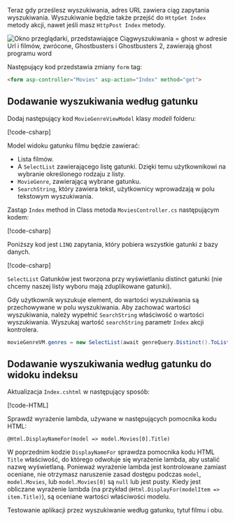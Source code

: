 <!--
[!code-html[](~/tutorials/first-mvc-app/start-mvc/sample/MvcMovie/Views/Shared/_Layout.cshtml?highlight=7,31)]


[!code-csharp[](~/tutorials/first-mvc-app/start-mvc/sample/MvcMovie/Controllers/MoviesController.cs?name=snippet_1stSearch)]

[!code-csharp[](~/tutorials/first-mvc-app/start-mvc/sample/MvcMovie/Controllers/MoviesController.cs?name=snippet_SearchNull)]

![Index view](~/tutorials/first-mvc-app/search/_static/ghost.png)


[!code-csharp[](~/tutorials/first-mvc-app/start-mvc/sample/MvcMovie/Startup.cs?highlight=5&name=snippet_1)]

--> 

Teraz gdy prześlesz wyszukiwania, adres URL zawiera ciąg zapytania wyszukiwania. Wyszukiwanie będzie także przejść do `HttpGet Index` metody akcji, nawet jeśli masz `HttpPost Index` metody.

![Okno przeglądarki, przedstawiające Ciągwyszukiwania = ghost w adresie Url i filmów, zwrócone, Ghostbusters i Ghostbusters 2, zawierają ghost programu word](~/tutorials/first-mvc-app/search/_static/search_get.png)

Następujący kod przedstawia zmiany `form` tag:

```html
<form asp-controller="Movies" asp-action="Index" method="get">
   ```

## <a name="adding-search-by-genre"></a>Dodawanie wyszukiwania według gatunku

Dodaj następujący kod `MovieGenreViewModel` klasy *modeli* folderu:

[!code-csharp[](~/tutorials/first-mvc-app/start-mvc/sample/MvcMovie/Models/MovieGenreViewModel.cs)]

Model widoku gatunku filmu będzie zawierać:

   * Lista filmów.
   * A `SelectList` zawierającego listę gatunki. Dzięki temu użytkownikowi na wybranie określonego rodzaju z listy.
   * `MovieGenre`, zawierającą wybrane gatunku.
   * `SearchString`, który zawiera tekst, użytkownicy wprowadzają w polu tekstowym wyszukiwania.

Zastąp `Index` method in Class metoda `MoviesController.cs` następującym kodem:

[!code-csharp[](~/tutorials/first-mvc-app/start-mvc/sample/MvcMovie/Controllers/MoviesController.cs?name=snippet_SearchGenre)]

Poniższy kod jest `LINQ` zapytania, który pobiera wszystkie gatunki z bazy danych.

[!code-csharp[](~/tutorials/first-mvc-app/start-mvc/sample/MvcMovie/Controllers/MoviesController.cs?name=snippet_LINQ)]

`SelectList` Gatunków jest tworzona przy wyświetlaniu distinct gatunki (nie chcemy naszej listy wyboru mają zduplikowane gatunki).

Gdy użytkownik wyszukuje element, do wartości wyszukiwania są przechowywane w polu wyszukiwania. Aby zachować wartości wyszukiwania, należy wypełnić `SearchString` właściwość o wartości wyszukiwania. Wyszukaj wartość `searchString` parametr `Index` akcji kontrolera.

```csharp
movieGenreVM.genres = new SelectList(await genreQuery.Distinct().ToListAsync())
```

## <a name="adding-search-by-genre-to-the-index-view"></a>Dodawanie wyszukiwania według gatunku do widoku indeksu

Aktualizacja `Index.cshtml` w następujący sposób:

[!code-HTML[](~/tutorials/first-mvc-app/start-mvc/sample/MvcMovie/Views/Movies/IndexFormGenreNoRating.cshtml?highlight=1,15,16,17,28,31,34,37,43)]

Sprawdź wyrażenie lambda, używane w następujących pomocnika kodu HTML:

`@Html.DisplayNameFor(model => model.Movies[0].Title)`
 
W poprzednim kodzie `DisplayNameFor` sprawdza pomocnika kodu HTML `Title` właściwość, do którego odwołuje się wyrażenie lambda, aby ustalić nazwę wyświetlaną. Ponieważ wyrażenie lambda jest kontrolowane zamiast oceniane, nie otrzymasz naruszenie zasad dostępu podczas `model`, `model.Movies`, lub `model.Movies[0]` są `null` lub jest pusty. Kiedy jest obliczane wyrażenie lambda (na przykład `@Html.DisplayFor(modelItem => item.Title)`), są oceniane wartości właściwości modelu.

Testowanie aplikacji przez wyszukiwanie według gatunku, tytuł filmu i obu.
